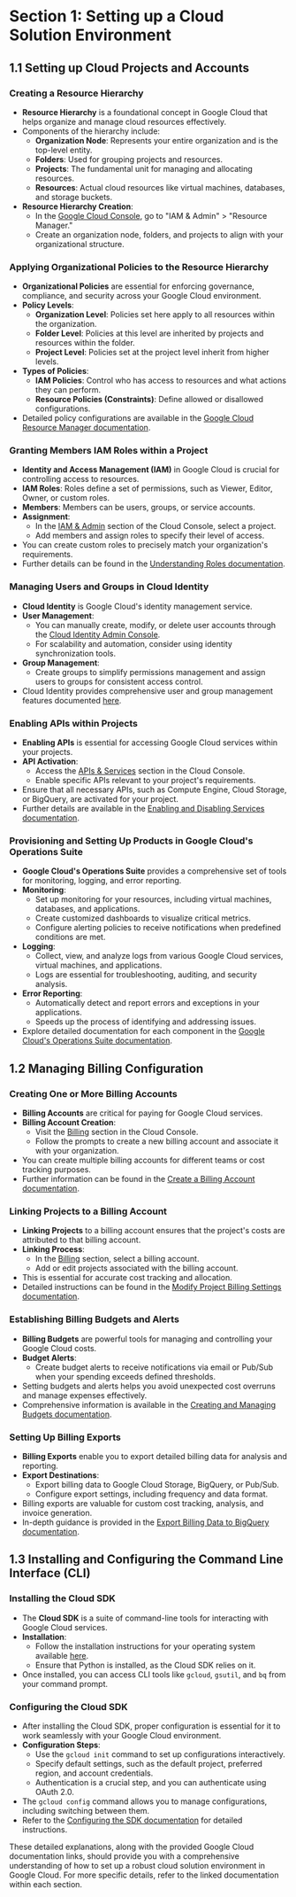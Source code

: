 # Section 1: Setting up a Cloud Solution Environment

## 1.1 Setting up Cloud Projects and Accounts

### Creating a Resource Hierarchy
- **Resource Hierarchy** is a foundational concept in Google Cloud that helps organize and manage cloud resources effectively.
- Components of the hierarchy include:
  - **Organization Node**: Represents your entire organization and is the top-level entity.
  - **Folders**: Used for grouping projects and resources.
  - **Projects**: The fundamental unit for managing and allocating resources.
  - **Resources**: Actual cloud resources like virtual machines, databases, and storage buckets.
- **Resource Hierarchy Creation**:
  - In the [Google Cloud Console](https://console.cloud.google.com/), go to "IAM & Admin" > "Resource Manager."
  - Create an organization node, folders, and projects to align with your organizational structure.

### Applying Organizational Policies to the Resource Hierarchy
- **Organizational Policies** are essential for enforcing governance, compliance, and security across your Google Cloud environment.
- **Policy Levels**:
  - **Organization Level**: Policies set here apply to all resources within the organization.
  - **Folder Level**: Policies at this level are inherited by projects and resources within the folder.
  - **Project Level**: Policies set at the project level inherit from higher levels.
- **Types of Policies**:
  - **IAM Policies**: Control who has access to resources and what actions they can perform.
  - **Resource Policies (Constraints)**: Define allowed or disallowed configurations.
- Detailed policy configurations are available in the [Google Cloud Resource Manager documentation](https://cloud.google.com/resource-manager/docs/organization-policy/org-policy-constraints).

### Granting Members IAM Roles within a Project
- **Identity and Access Management (IAM)** in Google Cloud is crucial for controlling access to resources.
- **IAM Roles**: Roles define a set of permissions, such as Viewer, Editor, Owner, or custom roles.
- **Members**: Members can be users, groups, or service accounts.
- **Assignment**:
  - In the [IAM & Admin](https://console.cloud.google.com/iam-admin) section of the Cloud Console, select a project.
  - Add members and assign roles to specify their level of access.
- You can create custom roles to precisely match your organization's requirements.
- Further details can be found in the [Understanding Roles documentation](https://cloud.google.com/iam/docs/understanding-roles).

### Managing Users and Groups in Cloud Identity
- **Cloud Identity** is Google Cloud's identity management service.
- **User Management**:
  - You can manually create, modify, or delete user accounts through the [Cloud Identity Admin Console](https://admin.google.com/ac/users).
  - For scalability and automation, consider using identity synchronization tools.
- **Group Management**:
  - Create groups to simplify permissions management and assign users to groups for consistent access control.
- Cloud Identity provides comprehensive user and group management features documented [here](https://cloud.google.com/identity/docs/introduction).

### Enabling APIs within Projects
- **Enabling APIs** is essential for accessing Google Cloud services within your projects.
- **API Activation**:
  - Access the [APIs & Services](https://console.cloud.google.com/apis) section in the Cloud Console.
  - Enable specific APIs relevant to your project's requirements.
- Ensure that all necessary APIs, such as Compute Engine, Cloud Storage, or BigQuery, are activated for your project.
- Further details are available in the [Enabling and Disabling Services documentation](https://cloud.google.com/service-usage/docs/enable-disable).

### Provisioning and Setting Up Products in Google Cloud's Operations Suite
- **Google Cloud's Operations Suite** provides a comprehensive set of tools for monitoring, logging, and error reporting.
- **Monitoring**:
  - Set up monitoring for your resources, including virtual machines, databases, and applications.
  - Create customized dashboards to visualize critical metrics.
  - Configure alerting policies to receive notifications when predefined conditions are met.
- **Logging**:
  - Collect, view, and analyze logs from various Google Cloud services, virtual machines, and applications.
  - Logs are essential for troubleshooting, auditing, and security analysis.
- **Error Reporting**:
  - Automatically detect and report errors and exceptions in your applications.
  - Speeds up the process of identifying and addressing issues.
- Explore detailed documentation for each component in the [Google Cloud's Operations Suite documentation](https://cloud.google.com/operations-suite).

## 1.2 Managing Billing Configuration

### Creating One or More Billing Accounts
- **Billing Accounts** are critical for paying for Google Cloud services.
- **Billing Account Creation**:
  - Visit the [Billing](https://console.cloud.google.com/billing) section in the Cloud Console.
  - Follow the prompts to create a new billing account and associate it with your organization.
- You can create multiple billing accounts for different teams or cost tracking purposes.
- Further information can be found in the [Create a Billing Account documentation](https://cloud.google.com/billing/docs/how-to/manage-billing-account#create).

### Linking Projects to a Billing Account
- **Linking Projects** to a billing account ensures that the project's costs are attributed to that billing account.
- **Linking Process**:
  - In the [Billing](https://console.cloud.google.com/billing) section, select a billing account.
  - Add or edit projects associated with the billing account.
- This is essential for accurate cost tracking and allocation.
- Detailed instructions can be found in the [Modify Project Billing Settings documentation](https://cloud.google.com/billing/docs/how-to/modify-project).

### Establishing Billing Budgets and Alerts
- **Billing Budgets** are powerful tools for managing and controlling your Google Cloud costs.
- **Budget Alerts**:
  - Create budget alerts to receive notifications via email or Pub/Sub when your spending exceeds defined thresholds.
- Setting budgets and alerts helps you avoid unexpected cost overruns and manage expenses effectively.
- Comprehensive information is available in the [Creating and Managing Budgets documentation](https://cloud.google.com/billing/docs/how-to/budgets).

### Setting Up Billing Exports
- **Billing Exports** enable you to export detailed billing data for analysis and reporting.
- **Export Destinations**:
  - Export billing data to Google Cloud Storage, BigQuery, or Pub/Sub.
  - Configure export settings, including frequency and data format.
- Billing exports are valuable for custom cost tracking, analysis, and invoice generation.
- In-depth guidance is provided in the [Export Billing Data to BigQuery documentation](https://cloud.google.com/billing/docs/how-to/export-data-bigquery).

## 1.3 Installing and Configuring the Command Line Interface (CLI)

### Installing the Cloud SDK
- The **Cloud SDK** is a suite of command-line tools for interacting with Google Cloud services.
- **Installation**:
  - Follow the installation instructions for your operating system available [here](https://cloud.google.com/sdk/docs/install).
  - Ensure that Python is installed, as the Cloud SDK relies on it.
- Once installed, you can access CLI tools like `gcloud`, `gsutil`, and `bq` from your command prompt.

### Configuring the Cloud SDK
- After installing the Cloud SDK, proper configuration is essential for it to work seamlessly with your Google Cloud environment.
- **Configuration Steps**:
  - Use the `gcloud init` command to set up configurations interactively.
  - Specify default settings, such as the default project, preferred region, and account credentials.
  - Authentication is a crucial step, and you can authenticate using OAuth 2.0.
- The `gcloud config` command allows you to manage configurations, including switching between them.
- Refer to the [Configuring the SDK documentation](https://cloud.google.com/sdk/docs/configurations) for detailed instructions.

These detailed explanations, along with the provided Google Cloud documentation links, should provide you with a comprehensive understanding of how to set up a robust cloud solution environment in Google Cloud. For more specific details, refer to the linked documentation within each section.

